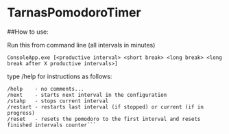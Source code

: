 # TarnasPomodoroTimer

##How to use:

Run this from command line (all intervals in minutes)

```ConsoleApp.exe [<productive interval> <short break> <long break> <long break after X productive intervals>]```

type /help for instructions as follows:


```Available commands:
/help    - no comments...
/next    - starts next interval in the configuration
/stahp   - stops current interval
/restart - restarts last interval (if stopped) or current (if in progress)
/reset   - resets the pomodoro to the first interval and resets finished intervals counter```